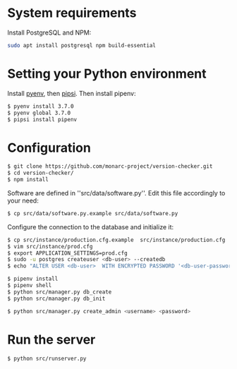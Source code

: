 # System requirements

Install PostgreSQL and NPM:

```bash
sudo apt install postgresql npm build-essential
```


# Setting your Python environment

Install [pyenv](https://github.com/pyenv/pyenv),
then [pipsi](https://github.com/mitsuhiko/pipsi).
Then install pipenv:


```bash
$ pyenv install 3.7.0
$ pyenv global 3.7.0
$ pipsi install pipenv
```


# Configuration

```bash
$ git clone https://github.com/monarc-project/version-checker.git
$ cd version-checker/
$ npm install
```


Software are defined in ''src/data/software.py''. Edit this file accordingly
to your need:

```bash
$ cp src/data/software.py.example src/data/software.py
```

Configure the connection to the database and initialize it:

```bash
$ cp src/instance/production.cfg.example  src/instance/production.cfg
$ vim src/instance/prod.cfg
$ export APPLICATION_SETTINGS=prod.cfg
$ sudo -u postgres createuser <db-user> --createdb
$ echo "ALTER USER <db-user>  WITH ENCRYPTED PASSWORD '<db-user-password>';" | sudo -u postgres psq

$ pipenv install
$ pipenv shell
$ python src/manager.py db_create
$ python src/manager.py db_init

$ python src/manager.py create_admin <username> <password>
```


# Run the server

```bash
$ python src/runserver.py
```
